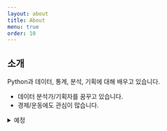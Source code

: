 ```yaml
---
layout: about
title: About
menu: true
order: 10
---
```


## 소개

Python과 데이터, 통계, 분석, 기획에 대해 배우고 있습니다.
* 데이터 분석가/기획자를 꿈꾸고 있습니다.
* 경제/운동에도 관심이 많습니다.


<details>
<summary>예정</summary>
<div markdown="1">

1. 스토리지솔루션포닥터스

2. 미디언스

</div>
</details>